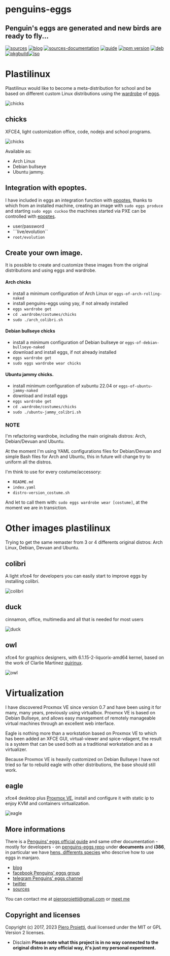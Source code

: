 penguins-eggs
=============

## Penguin&#39;s eggs are generated and new birds are ready to fly...
[![sources](https://img.shields.io/badge/github-sources-cyan)](https://github.com/pieroproietti/penguins-eggs)
[![blog](https://img.shields.io/badge/blog-penguin's%20eggs-cyan)](https://penguins-eggs.net)
[![sources-documentation](https://img.shields.io/badge/sources-documentation-blue)](https://penguins-eggs.net/sources-documentation/index.html)
[![guide](https://img.shields.io/badge/guide-penguin's%20eggs-cyan)](https://penguins-eggs.net/docs/Tutorial/users-guide)
[![npm version](https://img.shields.io/npm/v/penguins-eggs.svg)](https://npmjs.org/package/penguins-eggs)
[![deb](https://img.shields.io/badge/deb-packages-blue)](https://sourceforge.net/projects/penguins-eggs/files/DEBS)
[![pkgbuild](https://img.shields.io/badge/pkgbuild-packages-blue)](https://sourceforge.net/projects/penguins-eggs/files/PKGBUILD)[![iso](https://img.shields.io/badge/iso-images-cyan)](https://sourceforge.net/projects/penguins-eggs/files/ISOS)

# Plastilinux
Plastilinux would like to become a meta-distribution for school and be based on different custom Linux distributions using the [wardrobe](https://github.com/pieroproietti/penguins-wardrobe/tree/main/DOCUMENTATION#penguins-wardrobe) of [eggs](https://github.com/pieroproietti/penguins-eggs).

![chicks](https://penguins-eggs.net/images/chicks.png)

## chicks
XFCE4, light customization office, code, nodejs and school programs.

![chicks](https://penguins-eggs.net/images/chicks-245x183.png)

Available as: 

* Arch Linux
* Debian bullseye
* Ubuntu jammy.


## Integration with epoptes.
I have included in eggs an integration function with [epoptes](https://epoptes.org/), thanks to which from an installed machine, creating an image with ``sudo eggs produce`` and starting ``sudo eggs cuckoo`` the machines started via PXE can be controlled with [epoptes](https://epoptes.org/).

* user/password
* ```live/evolution``
* ```root/evolution```

## Create your own image.

It is possible to create and customize these images from the original distributions and using eggs and wardrobe.

#### Arch chicks
* install a minimum configuration of Arch Linux or `eggs-of-arch-rolling-naked`
* install penguins-eggs using yay, if not already installed
* `eggs wardrobe get`
* `cd .wardrobe/costumes/chicks`
* `sudo ./arch_colibri.sh`

#### Debian bullseye chicks
* install a minimum configuration of Debian bullseye or `eggs-of-debian-bullseye-naked`
* download and install eggs, if not already installed
* `eggs wardrobe get`
* `sudo eggs wardrobe wear chicks`

#### Ubuntu jammy chicks.
* install minimum configuration of xubuntu 22.04 or `eggs-of-ubuntu-jammy-naked`
* download and install eggs
* `eggs wardrobe get`
* `cd .wardrobe/costumes/chicks`
* `sudo ./ubuntu-jammy_colibri.sh`


### NOTE
I'm refactoring wardrobe, including the main originals distros: Arch, Debian/Devuan and Ubuntu.

At the moment I'm using YAML configurations files for Debian/Devuan and simple Bash files for Arch and Ubuntu, this in future will change try to uniform all the distros. 

I'm think to use for every costume/accessory:

* `README.md` 
* `index.yaml`
* `distro-version_costume.sh`

And let to call them with: `sudo eggs wardrobe wear [costume]`, at the moment we are in transiction.


# Other images plastilinux
Trying to get the same remaster from 3 or 4 differents original distros: Arch Linux, Debian, Devuan and Ubuntu.


## **colibri**
A light xfce4 for developers you can easily start to improve eggs by installing colibri.

![colibri](https://a.fsdn.com/con/app/proj/penguins-eggs/screenshots/colibri.png/245/183)

## **duck**
cinnamon, office, multimedia and all that is needed for most users

![duck](https://a.fsdn.com/con/app/proj/penguins-eggs/screenshots/duck.png/245/183)
 
## **owl**
xfce4 for graphics designers, with 6.1.15-2-liquorix-amd64 kernel, based on the work of Clarlie Martinez 
 [quirinux](https://quirinux.org/).

![owl](https://a.fsdn.com/con/app/proj/penguins-eggs/screenshots/owl.png/245/183)

# Virtualization
I have discovered Proxmox VE since version 0.7 and have been using it for many, many years, previously using virtualbox. Proxmox VE is based on Debian Bullseye, and allows easy management of remotely manageable virtual machines through an excellent web interface.

Eagle is nothing more than a workstation based on Proxmox VE to which has been added an XFCE GUI, virtual-viewer and spice-vdagent, the result is a system that can be used both as a traditional workstation and as a virtualizer.

Because Proxmox VE is heavily customized on Debian Bullseye I have not tried so far to rebuild eagle with other distributions, the base should still work.

## **eagle**
xfce4 desktop plus [Proxmox VE](https://www.proxmox.com/en/proxmox-ve), install and configure it with static ip to enjoy KVM and containers virtualization.

![eagle](https://a.fsdn.com/con/app/proj/penguins-eggs/screenshots/eagle.png/245/183)


## More informations
There is a [Penguins' eggs official guide](https://penguins-eggs.net/docs/Tutorial/users-guide) and same other documentation - mostly for developers - on [penguins-eggs repo](https://github.com/pieroproietti/penguins-eggs) under **documents** and **i386**, in particular we have [hens, differents species](https://github.com/pieroproietti/penguins-eggs/blob/master/documents/hens-different-species.md) who descrive how to use eggs in manjaro.

* [blog](https://penguins-eggs.net)    
* [facebook Penguins' eggs group](https://www.facebook.com/groups/128861437762355/)
* [telegram Penguins' eggs channel](https://t.me/penguins_eggs) 
* [twitter](https://twitter.com/pieroproietti)
* [sources](https://github.com/pieroproietti/penguins-krill)

You can contact me at pieroproietti@gmail.com or [meet me](https://meet.jit.si/PenguinsEggsMeeting)

## Copyright and licenses
Copyright (c) 2017, 2023 [Piero Proietti](https://penguins-eggs.net/about-me.html), dual licensed under the MIT or GPL Version 2 licenses.

* Disclaim
__Please note what this project is in no way connected to the original distro in any official way, it's just my personal experiment.__
